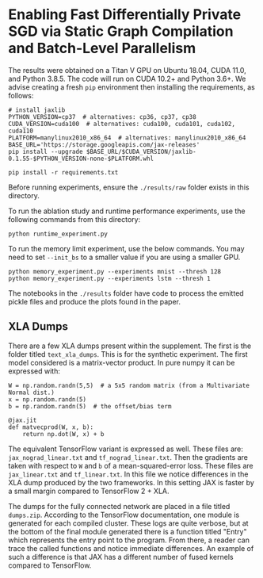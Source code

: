 # Enabling Fast Differentially Private SGD via Static Graph Compilation and Batch-Level Parallelism

The results were obtained on a Titan V GPU on Ubuntu 18.04, CUDA 11.0, and Python 3.8.5. The code will run on CUDA 10.2+ and Python 3.6+. We advise creating a fresh `pip` environment then installing the requirements, as follows:

```
# install jaxlib
PYTHON_VERSION=cp37  # alternatives: cp36, cp37, cp38
CUDA_VERSION=cuda100  # alternatives: cuda100, cuda101, cuda102, cuda110
PLATFORM=manylinux2010_x86_64  # alternatives: manylinux2010_x86_64
BASE_URL='https://storage.googleapis.com/jax-releases'
pip install --upgrade $BASE_URL/$CUDA_VERSION/jaxlib-0.1.55-$PYTHON_VERSION-none-$PLATFORM.whl

pip install -r requirements.txt
```

Before running experiments, ensure the `./results/raw` folder exists in this directory.

To run the ablation study and runtime performance experiments, use the following commands from this directory:

```
python runtime_experiment.py
```

To run the memory limit experiment, use the below commands. You may need to set `--init_bs` to a smaller value if you are using a smaller GPU.

```
python memory_experiment.py --experiments mnist --thresh 128
python memory_experiment.py --experiments lstm --thresh 1
```

The notebooks in the `./results` folder have code to process the emitted pickle files and produce the plots found in the paper.

## XLA Dumps

There are a few XLA dumps present within the supplement. The first is the folder titled `text_xla_dumps`. This is for the synthetic experiment. The first model considered is a matrix-vector product. In pure numpy it can be expressed with:

```
W = np.random.randn(5,5)  # a 5x5 random matrix (from a Multivariate Normal dist.)
x = np.random.randn(5)
b = np.random.randn(5)  # the offset/bias term

@jax.jit
def matvecprod(W, x, b):
    return np.dot(W, x) + b
```

The equivalent TensorFlow variant is expressed as well. These files are: `jax_nograd_linear.txt` and `tf_nograd_linear.txt`. Then the gradients are taken with respect to `W` and `b` of a mean-squared-error loss. These files are `jax_linear.txt` and `tf_linear.txt`. In this file we notice differences in the XLA dump produced by the two frameworks. In this setting JAX is faster by a small margin compared to TensorFlow 2 + XLA.

The dumps for the fully connected network are placed in a file titled `dumps.zip`. According to the TensorFlow documentation, one module is generated for each compiled cluster. These logs are quite verbose, but at the bottom of the final module generated there is a function titled "Entry" which represents the entry point to the program. From there, a reader can trace the called functions and notice immediate differences. An example of such a difference is that JAX has a different number of fused kernels compared to TensorFlow.

